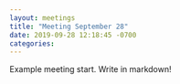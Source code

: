 ```yaml
---
layout: meetings
title: "Meeting September 28"
date: 2019-09-28 12:18:45 -0700
categories: 
---
```


Example meeting start. Write in markdown!